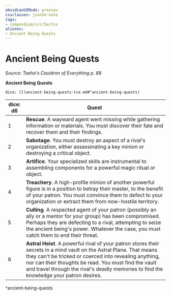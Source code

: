 ```yaml
---
obsidianUIMode: preview
cssclasses: json5e-note
tags:
- compendium/src/5e/tce
aliases:
- Ancient Being Quests
---
```

# Ancient Being Quests
*Source: Tasha's Cauldron of Everything p. 88* 

**Ancient Being Quests**

`dice: [](ancient-being-quests-tce.md#^ancient-being-quests)`

| dice: d6 | Quest |
|----------|-------|
| 1 | **Rescue**. A wayward agent went missing while gathering information or materials. You must discover their fate and recover them and their findings. |
| 2 | **Sabotage**. You must destroy an aspect of a rival's organization, either assassinating a key minion or destroying a critical object. |
| 3 | **Artifice**. Your specialized skills are instrumental to assembling components for a powerful magic ritual or object. |
| 4 | **Treachery**. A high-profile minion of another powerful figure is in a position to betray their master, to the benefit of your patron. You must convince them to defect to your organization or extract them from now-hostile territory. |
| 5 | **Culling**. A respected agent of your patron (possibly an ally or a mentor for your group) has been compromised. Perhaps they are defecting to a rival, attempting to seize the ancient being's power. Whatever the case, you must catch them to end their threat. |
| 6 | **Astral Heist**. A powerful rival of your patron stores their secrets in a mind vault on the Astral Plane. That means they can't be tricked or coerced into revealing anything, nor can their thoughts be read. You must find the vault and travel through the rival's deadly memories to find the knowledge your patron desires. |
^ancient-being-quests